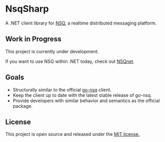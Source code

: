 NsqSharp
========

A .NET client library for [NSQ](https://github.com/bitly/nsq), a realtime distributed messaging platform.

## Work in Progress

This project is currently under development.

If you want to use NSQ within .NET today, check out [NSQnet](https://github.com/ClothesHorse/NSQnet).

## Goals
- Structurally similar to the official [go-nsq](https://github.com/bitly/go-nsq) client.
- Keep the client up to date with the latest stable release of go-nsq.
- Provide developers with similar behavior and semantics as the official package.

## License

This project is open source and released under the [MIT license.](LICENSE)